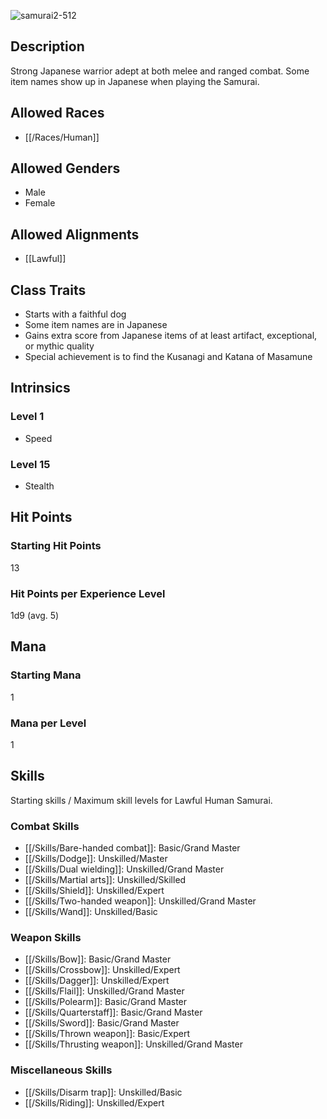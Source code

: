 ![samurai2-512](https://github.com/hyvanmielenpelit/GnollHack/assets/16661034/a71f7fef-a75c-43f1-80eb-afc6b36bb776)

## Description

Strong Japanese warrior adept at both melee and ranged combat. Some item names show up in Japanese when playing the Samurai.

## Allowed Races

- [[/Races/Human]]

## Allowed Genders

- Male
- Female

## Allowed Alignments

- [[Lawful]]

## Class Traits

- Starts with a faithful dog
- Some item names are in Japanese
- Gains extra score from Japanese items of at least artifact, exceptional, or mythic quality
- Special achievement is to find the Kusanagi and Katana of Masamune

## Intrinsics

### Level 1

- Speed

### Level 15

- Stealth

## Hit Points

### Starting Hit Points

13

### Hit Points per Experience Level

1d9 (avg. 5)

## Mana

### Starting Mana

1

### Mana per Level

1

## Skills

Starting skills / Maximum skill levels for Lawful Human Samurai. 

### Combat Skills 

- [[/Skills/Bare-handed combat]]: Basic/Grand Master
- [[/Skills/Dodge]]: Unskilled/Master
- [[/Skills/Dual wielding]]: Unskilled/Grand Master
- [[/Skills/Martial arts]]: Unskilled/Skilled
- [[/Skills/Shield]]: Unskilled/Expert
- [[/Skills/Two-handed weapon]]: Unskilled/Grand Master
- [[/Skills/Wand]]: Unskilled/Basic

### Weapon Skills 

- [[/Skills/Bow]]: Basic/Grand Master
- [[/Skills/Crossbow]]: Unskilled/Expert 
- [[/Skills/Dagger]]: Unskilled/Expert
- [[/Skills/Flail]]: Unskilled/Grand Master
- [[/Skills/Polearm]]: Basic/Grand Master
- [[/Skills/Quarterstaff]]: Basic/Grand Master
- [[/Skills/Sword]]: Basic/Grand Master
- [[/Skills/Thrown weapon]]: Basic/Expert
- [[/Skills/Thrusting weapon]]: Unskilled/Grand Master

### Miscellaneous Skills 

- [[/Skills/Disarm trap]]: Unskilled/Basic 
- [[/Skills/Riding]]: Unskilled/Expert